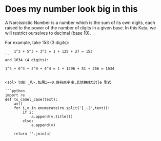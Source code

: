 # Does my number look big in this
A Narcissistic Number is a number which is the sum of its own digits, each raised to the power of the number of digits in a given base. In this Kata, we will restrict ourselves to decimal (base 10).</br>

For example, take 153 (3 digits):</br>
```
    1^3 + 5^3 + 3^3 = 1 + 125 + 27 = 153
``
and 1634 (4 digits):
```
    1^4 + 6^4 + 3^4 + 4^4 = 1 + 1296 + 81 + 256 = 1634
```

<sol> 切割 _和-,如果i==0,維持原字串,其他轉成title 型式

```python
import re
def to_camel_case(text):
    a=[]
    for i,v in enumerate(re.split('[_-]',text)):
        if i:
            a.append(v.title())
        else:
            a.append(v)    
    
    return ''.join(a)
```	

